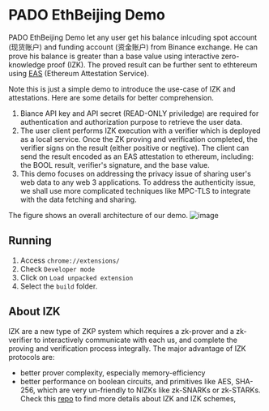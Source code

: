 # PADO EthBeijing Demo

PADO EthBeijing Demo let any user get his balance inlcuding spot account (现货账户) and funding account (资金账户) from Binance exchange. He can prove his  balance is greater than a base value using interactive zero-knowledge proof (IZK). The proved result can be further sent to ethtereum using [EAS](https://attest.sh/) (Ethereum Attestation Service). 

Note this is just a simple demo to introduce the use-case of IZK and attestations. Here are some details for better comprehension.
1. Biance API key and API secret (READ-ONLY priviledge) are required for authentication and authorization purpose to retrieve the user data.
2. The user client performs IZK execution with a verifier which is deployed as a local service. Once the ZK proving and verification completed, the verifier signs on the result (either positive or negtive). The client can send the result encoded as an EAS attestation to ethereum, including: the BOOL result, verifier's signature, and the base value. 
3. This demo focuses on addressing the privacy issue of sharing user's web data to any web 3 applications. To address the authenticity issue, we shall use more complicated techniques like MPC-TLS to integrate with the data fetching and sharing. 

The figure shows an overall architecture of our demo. 
![image](https://user-images.githubusercontent.com/17900089/230559026-b7c539f5-7d75-44b7-8b26-70728c84fbba.png)


## Running

1. Access `chrome://extensions/`
2. Check `Developer mode`
3. Click on `Load unpacked extension`
4. Select the `build` folder.

## About IZK

IZK are a new type of ZKP system which requires a zk-prover and a zk-verifier to interactively communicate with each us, and complete the proving and verification process integrally. The major advantage of IZK protocols are:
* better prover complexity, especially memory-efficiency
* better performance on boolean circuits, and primitives like AES, SHA-256, which are very un-friendly to NIZKs like zk-SNARKs or zk-STARKs.
Check this [repo](https://github.com/pado-labs/awesome-izk) to find more details about IZK and IZK schemes, 
